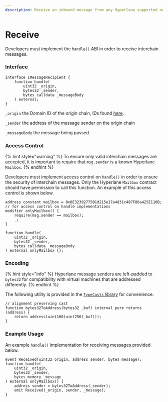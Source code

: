 ```yaml
---
description: Receive an inbound message from any Hyperlane supported network.
---
```


# Receive

Developers must implement the `handle()` ABI in order to receive interchain messages.

### Interface

```solidity
interface IMessageRecipient {
    function handle(
        uint32 _origin,
        bytes32 _sender,
        bytes calldata _messageBody
    ) external;
}
```

`_origin` the Domain ID of the origin chain, IDs found [here](../../developers-faq-and-troubleshooting/domains.md#mainnet).

`_sender` the address of the message sender on the origin chain

`_messageBody` the message being passed.



### Access Control

{% hint style="warning" %}
To ensure only valid interchain messages are accepted, it is important to require that `msg.sender` is a known Hyperlane `Mailbox`.
{% endhint %}

Developers must implement access control on `handle()` in order to ensure the security of interchain messages. Only the Hyperlane `Mailbox` contract should have permission to call this function. An example of this access control is shown below.&#x20;

```solidity
address constant mailbox = 0x0E3239277501d215e17a4d31c487F86a425E110B;
// for access control on handle implementations
modifier onlyMailbox() {
    require(msg.sender == mailbox);
    _;    
}

function handle(
    uint32 _origin,
    bytes32 _sender,
    bytes calldata _messageBody
) external onlyMailbox {};
```

### Encoding

{% hint style="info" %}
Hyperlane message senders are left-padded to `bytes32` for compatibility with virtual machines that are addressed differently.&#x20;
{% endhint %}

The following utility is provided in the [`TypeCasts` library](https://github.com/hyperlane-xyz/hyperlane-monorepo/blob/main/solidity/contracts/libs/TypeCasts.sol) for convenience.

```solidity
// alignment preserving cast
function bytes32ToAddress(bytes32 _buf) internal pure returns (address) {
    return address(uint160(uint256(_buf)));
}
```

### Example Usage

An example `handle()` implementation for receiving messages provided below.

```solidity
event Received(uint32 origin, address sender, bytes message);
function handle(
    uint32 _origin,
    bytes32 _sender,
    bytes memory _message
) external onlyMailbox() {
    address sender = bytes32ToAddress(_sender);
    emit Received(_origin, sender, _message);
}
```
